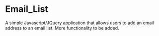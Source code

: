 # Email_List
A simple Javascript/JQuery application that allows users to add an email address to an email list. More functionality to be added.
